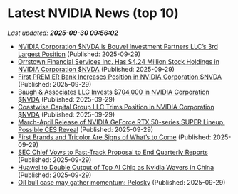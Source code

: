 # Latest NVIDIA News (top 10)
_Last updated: **2025-09-30 09:56:02**_

- [NVIDIA Corporation $NVDA is Bouvel Investment Partners LLC’s 3rd Largest Position](https://www.etfdailynews.com/2025/09/29/nvidia-corporation-nvda-is-bouvel-investment-partners-llcs-3rd-largest-position/) (Published: 2025-09-29)
- [Orrstown Financial Services Inc. Has $4.24 Million Stock Holdings in NVIDIA Corporation $NVDA](https://www.etfdailynews.com/2025/09/29/orrstown-financial-services-inc-has-4-24-million-stock-holdings-in-nvidia-corporation-nvda/) (Published: 2025-09-29)
- [First PREMIER Bank Increases Position in NVIDIA Corporation $NVDA](https://www.etfdailynews.com/2025/09/29/first-premier-bank-increases-position-in-nvidia-corporation-nvda/) (Published: 2025-09-29)
- [Baugh & Associates LLC Invests $704,000 in NVIDIA Corporation $NVDA](https://www.etfdailynews.com/2025/09/29/baugh-associates-llc-invests-704000-in-nvidia-corporation-nvda/) (Published: 2025-09-29)
- [Coastwise Capital Group LLC Trims Position in NVIDIA Corporation $NVDA](https://www.etfdailynews.com/2025/09/29/coastwise-capital-group-llc-trims-position-in-nvidia-corporation-nvda/) (Published: 2025-09-29)
- [March-April Release of NVIDIA GeForce RTX 50-series SUPER Lineup, Possible CES Reveal](https://www.techpowerup.com/341450/march-april-release-of-nvidia-geforce-rtx-50-series-super-lineup-possible-ces-reveal) (Published: 2025-09-29)
- [First Brands and Tricolor Are Signs of What’s to Come](https://biztoc.com/x/4cd8f57b99fd3959) (Published: 2025-09-29)
- [SEC Chief Vows to Fast-Track Proposal to End Quarterly Reports](https://biztoc.com/x/d570b8c9326032ff) (Published: 2025-09-29)
- [Huawei to Double Output of Top AI Chip as Nvidia Wavers in China](https://biztoc.com/x/602a42d708c2ae74) (Published: 2025-09-29)
- [Oil bull case may gather momentum: Pelosky](https://biztoc.com/x/fb70a02df7fe7606) (Published: 2025-09-29)
